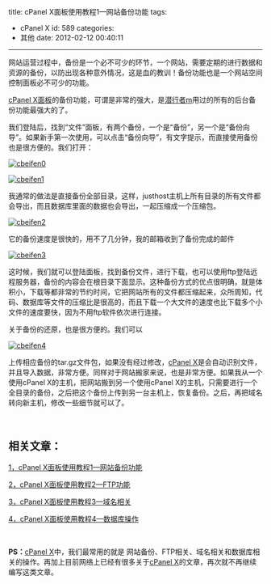 title: cPanel X面板使用教程1—网站备份功能
tags:
  - cPanel X
id: 589
categories:
  - 其他
date: 2012-02-12 00:40:11
---

网站运营过程中，备份是一个必不可少的环节，一个网站，需要定期的进行数据和资源的备份，以防出现各种意外情况，这是血的教训！备份功能也是一个网站空间控制面板必不可少的功能。

[cPanel X面板](http://www.qianxingzhem.com/post-tag/cpanel-x)的备份功能，可谓是非常的强大，是[潜行者m](http://www.qianxingzhem.com)用过的所有的后台备份功能最强大的了。

我们登陆后，找到“文件”面板，有两个备份，一个是“备份”，另一个是“备份向导”。如果新手第一次使用，可以点击“备份向导”，有文字提示，而直接使用备份也是很方便的。我们打开：

[![](http://qxzm-img.b0.upaiyun.com/blog/2012/02/cbeifen0.png "cbeifen0")](http://qxzm-img.b0.upaiyun.com/blog/2012/02/cbeifen0.png)

[![](http://qxzm-img.b0.upaiyun.com/blog/2012/02/cbeifen1.png "cbeifen1")](http://qxzm-img.b0.upaiyun.com/blog/2012/02/cbeifen1.png)

我通常的做法是直接备份全部目录，这样，justhost主机上所有目录的所有文件都会导出，而且数据库里面的数据也会导出，一起压缩成一个压缩包。

[![](http://qxzm-img.b0.upaiyun.com/blog/2012/02/cbeifen2.png "cbeifen2")](http://qxzm-img.b0.upaiyun.com/blog/2012/02/cbeifen2.png)

它的备份速度是很快的，用不了几分钟，我的邮箱收到了备份完成的邮件

[![](http://qxzm-img.b0.upaiyun.com/blog/2012/02/cbeifen3.png "cbeifen3")](http://qxzm-img.b0.upaiyun.com/blog/2012/02/cbeifen3.png)

这时候，我们就可以登陆面板，找到备份文件，进行下载，也可以使用ftp登陆远程服务器，备份的内容会在根目录下面显示。这种备份方式的优点很明确，就是体积小，下载等都非常的节约时间，它把网站所有的文件都压缩起来，众所周知，代码、数据库等文件的压缩比是很高的，而且下载一个大文件的速度也比下载多个小文件的速度要快，因为不用ftp软件依次进行连接。

关于备份的还原，也是很方便的。我们可以

[![](http://qxzm-img.b0.upaiyun.com/blog/2012/02/cbeifen4.png "cbeifen4")](http://qxzm-img.b0.upaiyun.com/blog/2012/02/cbeifen4.png)

上传相应备份的tar.gz文件包，如果没有经过修改，[cPanel X](http://www.qianxingzhem.com/post-tag/cpanel-x)是会自动识别文件，并且导入数据，非常方便。同样对于网站搬家来说，也是非常方便。如果我从一个使用cPanel X的主机，把网站搬到另一个使用cPanel X的主机，只需要进行一个全目录的备份，之后把这个备份上传到另一台主机上，恢复备份。之后，再把域名转向新主机，修改一些细节就可以了。

&nbsp;

## 相关文章：

[1，cPanel X面板使用教程1—网站备份功能](http://www.qianxingzhem.com/post-589.html )

[2，cPanel X面板使用教程2—FTP功能](http://www.qianxingzhem.com/post-623.html)

[3，cPanel X面板使用教程3—域名相关](http://www.qianxingzhem.com/post-661.html )

[4，cPanel X面板使用教程4—数据库操作](http://www.qianxingzhem.com/post-693.html)

&nbsp;

**PS：**[cPanel X](http://www.qianxingzhem.com/post-tag/cpanel-x)中，我们最常用的就是 网站备份、FTP相关、域名相关和数据库相关的操作。再加上目前网络上已经有很多关于[cPanel X](http://www.qianxingzhem.com/post-tag/cpanel-x)的文章，再次就不再继续编写这类文章。